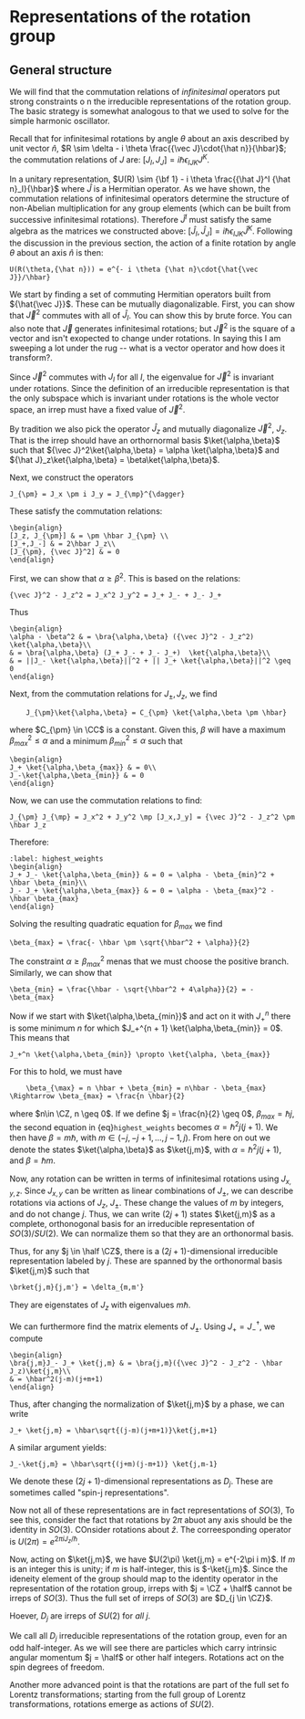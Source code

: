 # Representations of the rotation group

## General structure

We will find that the commutation relations of *infinitesimal* operators put strong constraints o n the irreducible representations of the rotation group. The basic strategy is somewhat analogous to that we used to solve for the simple harmonic oscillator. 

Recall that for infinitesimal rotations by angle $\theta$ about an axis described by unit vector ${\hat n}$, $R \sim \delta - i \theta \frac{{\vec J}\cdot{\hat n}}{\hbar}$; the commutation relations of $J$ are: $[J_I, J_J] = i\hbar \epsilon_{IJK} J^K$. 

In a unitary representation, $U(R) \sim {\bf 1} - i \theta \frac{{\hat J}^I {\hat n}_I}{\hbar}$ where ${\hat J}$ is a Hermitian operator. As we have shown, the commutation relations of infinitesimal operators determine the structure of non-Abelian multiplication for any group elements (which can be built from successive infinitesimal rotations). Therefore ${\hat J}^I$ must satisfy the same algebra as the matrices we constructed above: $[{\hat J}_I, {\hat J}_J] = i \hbar \epsilon_{IJK} {\hat J}^K$. Following the discussion in the previous section, the action of a finite rotation by angle $\theta$ about an axis ${\hat n}$ is then:
```{math}
U(R(\theta,{\hat n})) = e^{- i \theta {\hat n}\cdot{\hat{\vec J}}/\hbar}
```


We start by finding a set of commuting Hermitian operators built from ${\hat{\vec J}}$. These can be mutually diagonalizable. First, you can show that ${\vec J}^2$ commutes with all of ${\hat J}_I$. You can show this by brute force. You can also note that ${\vec J}$ generates infinitesimal rotations; but ${\vec J}^2$ is the square of a vector and isn't exopected to change under rotations. In saying this I am sweeping a lot under the rug -- what is a vector operator and how does it transform?. 

Since ${\vec J}^2$ commutes with $J_I$ for all $I$, the eigenvalue for ${\vec J}^2$ is invariant under rotations. Since the definition of an irreducible representation is that the only subspace which is invariant under rotations is the whole vector space, an irrep must have a fixed value of ${\vec J}^2$.

By tradition we also pick the operator ${\hat J}_z$ and mutually diagonalize ${\vec J}^2$, $J_z$. That is the irrep should have an orthornormal basis $\ket{\alpha,\beta}$ such that ${\vec J}^2\ket{\alpha,\beta} = \alpha \ket{\alpha,\beta}$ and ${\hat J}_z\ket{\alpha,\beta} = \beta\ket{\alpha,\beta}$. 

Next, we construct the operators
```{math}
J_{\pm} = J_x \pm i J_y = J_{\mp}^{\dagger}
```
These satisfy the commutation relations:
```{math}
\begin{align}
[J_z, J_{\pm}] & = \pm \hbar J_{\pm} \\
[J_+,J_-] & = 2\hbar J_z\\
[J_{\pm}, {\vec J}^2] & = 0
\end{align}
```

First, we can show that $\alpha \geq \beta^2$. This is based on the relations:
```{math}
{\vec J}^2 - J_z^2 = J_x^2 J_y^2 = J_+ J_- + J_- J_+
```
Thus
```{math}
\begin{align}
\alpha - \beta^2 & = \bra{\alpha,\beta} ({\vec J}^2 - J_z^2) \ket{\alpha,\beta}\\
& = \bra{\alpha,\beta} (J_+ J_- + J_- J_+)  \ket{\alpha,\beta}\\
& = ||J_- \ket{\alpha,\beta}||^2 + || J_+ \ket{\alpha,\beta}||^2 \geq 0
\end{align}
```


Next, from the commutation relations for $J_{\pm}, J_z$, we find
```{math}
	J_{\pm}\ket{\alpha,\beta} = C_{\pm} \ket{\alpha,\beta \pm \hbar}
```
where $C_{\pm} \in \CC$ is a constant. Given this, $\beta$ will have a maximum $\beta_{max}^2 \leq \alpha$ and a minimum $\beta_{min}^2 \leq \alpha$ such that 
```{math}
\begin{align}
J_+ \ket{\alpha,\beta_{max}} & = 0\\
J_-\ket{\alpha,\beta_{min}} & = 0
\end{align}
```
Now, we can use the commutation relations to find:
```{math}
J_{\pm} J_{\mp} = J_x^2 + J_y^2 \mp [J_x,J_y] = {\vec J}^2 - J_z^2 \pm \hbar J_z
```
Therefore:
```{math}
:label: highest_weights
\begin{align}
J_+ J_- \ket{\alpha,\beta_{min}} & = 0 = \alpha - \beta_{min}^2 + \hbar \beta_{min}\\
J_- J_+ \ket{\alpha,\beta_{max}} & = 0 = \alpha - \beta_{max}^2 - \hbar \beta_{max}
\end{align}
```
Solving the resulting quadratic equation for $\beta_{max}$ we find
```{math}
\beta_{max} = \frac{- \hbar \pm \sqrt{\hbar^2 + \alpha}}{2}
```
The constraint $\alpha \geq \beta_{max}^2$ menas that we must choose the positive branch. Similarly, we can show that 
```{math}
\beta_{min} = \frac{\hbar - \sqrt{\hbar^2 + 4\alpha}}{2} = - \beta_{max}
```

Now if we start with $\ket{\alpha,\beta_{min}}$ and act on it with $J_+^n$ there is some minimum $n$ for which $J_+^{n + 1} \ket{\alpha,\beta_{min}} = 0$. This means that
```{math}
J_+^n \ket{\alpha,\beta_{min}} \propto \ket{\alpha, \beta_{max}}
```
For this to hold, we must have 
```{math}
	\beta_{\max} = n \hbar + \beta_{min} = n\hbar - \beta_{max} \Rightarrow \beta_{max} = \frac{n \hbar}{2}
```
where $n\in \CZ, n \geq 0$. If we define $j = \frac{n}{2} \geq 0$, $\beta_{max} = \hbar j$, the second equation in {eq}`highest_weights` becomes $\alpha = \hbar^2 j(j+1)$. We then have $\beta = m \hbar$, with $m \in (-j, -j + 1, \ldots, j - 1, j)$. From here on out we denote the states $\ket{\alpha,\beta}$ as $\ket{j,m}$, with $\alpha = \hbar^2 j(j+1)$, and $\beta = \hbar m$.

Now, any rotation can be written in terms of infinitesimal rotations using $J_{x,y,z}$. Since $J_{x,y}$ can be written as linear combinations of $J_{\pm}$, we can describe rotations via actions of $J_z$, $J_{\pm}$. These change the values of $m$ by integers, and do not change $j$. Thus, we can write $(2 j + 1)$ states $\ket{j,m}$ as a complete, orthonogonal basis for an irreducible representation of $SO(3)$/$SU(2)$. We can normalize them so that they are an orthonormal basis.

Thus, for any $j \in \half \CZ$, there is a $(2 j + 1)$-dimensional irreducible representation labeled by $j$. These are spanned by the orthonormal basis $\ket{j,m}$ such that
```{math}
\brket{j,m}{j,m'} = \delta_{m,m'}
```
They are eigenstates of $J_z$ with eigenvalues $m\hbar$.

We can furthermore find the matrix elements of $J_{\pm}$. Using $J_+ = J_-^{\dagger}$, we compute
```{math}
\begin{align}
\bra{j,m}J_- J_+ \ket{j,m} & = \bra{j,m}({\vec J}^2 - J_z^2 - \hbar J_z)\ket{j,m}\\
& = \hbar^2(j-m)(j+m+1)
\end{align}
```
Thus, after changing the normalization of $\ket{j,m}$ by a phase, we can write
```{math}
J_+ \ket{j,m} = \hbar\sqrt{(j-m)(j+m+1)}\ket{j,m+1}
```
A similar argument yields:
```{math}
J_-\ket{j,m} = \hbar\sqrt{(j+m)(j-m+1)} \ket{j,m-1}
```

We denote these $(2j + 1)$-dimensional representations as $D_j$. These are sometimes called "spin-j representations".

Now not all of these representations are in fact representations of $SO(3)$, To see this, consider the fact that rotations by $2\pi$ abuot any axis should be the identity in $SO(3)$. COnsider rotations about ${\hat z}$. The correesponding operator is $U(2\pi) = e^{2\pi i J_z/\hbar}$. 

Now, acting on $\ket{j,m}$, we have $U(2\pi) \ket{j,m} = e^{-2\pi i m}$. If $m$ is an integer this is unity; if $m$ is half-integer, this is $-\ket{j,m}$. Since the ideneity element of the group should map to the identity operator in the representation of the rotation group, irreps with $j = \CZ + \half$ cannot be irreps of $SO(3)$. Thus the full set of irreps of $SO(3)$ are $D_{j \in \CZ}$. 

Hoever, $D_j$ are irreps of $SU(2)$ for *all* $j$.

We call all $D_j$ irreducible representations of the rotation group, even for an odd half-integer. As we will see there are particles which carry intrinsic angular momentum $j = \half$ or other half integers. Rotations act on the spin degrees of freedom.

Another more advanced point is that the rotations are part of the full set fo Lorentz transformations; starting from the full group of Lorentz transformations, rotations emerge as actions of $SU(2)$.

